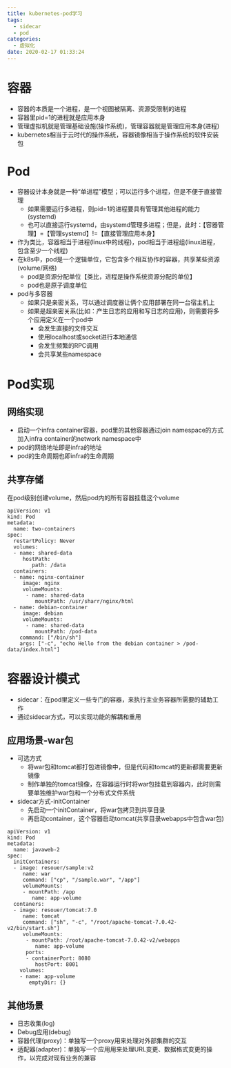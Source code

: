 ```yaml
---
title: kubernetes-pod学习
tags:
  - sidecar
  - pod
categories:
  - 虚拟化
date: 2020-02-17 01:33:24
---
```


# 容器
* 容器的本质是一个进程，是一个视图被隔离、资源受限制的进程
* 容器里pid=1的进程就是应用本身
* 管理虚拟机就是管理基础设施(操作系统)，管理容器就是管理应用本身(进程)
* kubernetes相当于云时代的操作系统，容器镜像相当于操作系统的软件安装包

# Pod
* 容器设计本身就是一种“单进程”模型；可以运行多个进程，但是不便于直接管理
    - 如果需要运行多进程，则pid=1的进程要具有管理其他进程的能力(systemd)
    - 也可以直接运行systemd，由systemd管理多进程；但是，此时：【容器管理】=【管理systemd】!=【直接管理应用本身】
* 作为类比，容器相当于进程(linux中的线程)，pod相当于进程组(linux进程，包含至少一个线程)
* 在k8s中，pod是一个逻辑单位，它包含多个相互协作的容器，共享某些资源(volume/网络)
    - pod是资源分配单位【类比，进程是操作系统资源分配的单位】
    - pod也是原子调度单位
* pod与多容器
    - 如果只是亲密关系，可以通过调度器让俩个应用部署在同一台宿主机上
    - 如果是超亲密关系(比如：产生日志的应用和写日志的应用)，则需要将多个应用定义在一个pod中
        + 会发生直接的文件交互
        + 使用localhost或socket进行本地通信
        + 会发生频繁的RPC调用
        + 会共享某些namespace

# Pod实现
## 网络实现
* 启动一个infra container容器，pod里的其他容器通过join namespace的方式加入infra container的network namespace中
* pod的网络地址即是infra的地址
* pod的生命周期也即infra的生命周期

## 共享存储
在pod级别创建volume，然后pod内的所有容器挂载这个volume

```
apiVersion: v1
kind: Pod
metadata:
  name: two-containers
spec:
  restartPolicy: Never
  volumes:
  - name: shared-data
     hostPath:
        path: /data
  containers:
  - name: nginx-container
     image: nginx
     volumeMounts:
      - name: shared-data
         mountPath: /usr/sharr/nginx/html
  - name: debian-container
     image: debian
     volumeMounts:
      - name: shared-data
         mountPath: /pod-data
    command: ["/bin/sh"]
    args: ["-c", "echo Hello from the debian container > /pod-data/index.html"]
```

# 容器设计模式
* sidecar：在pod里定义一些专门的容器，来执行主业务容器所需要的辅助工作
* 通过sidecar方式，可以实现功能的解耦和重用

## 应用场景-war包
* 可选方式
    - 将war包和tomcat都打包进镜像中，但是代码和tomcat的更新都需要更新镜像
    - 制作单独的tomcat镜像，在容器运行时将war包挂载到容器内，此时则需要单独维护war包和一个分布式文件系统
* sidecar方式-initContainer
    - 先启动一个initContainer，将war包拷贝到共享目录
    - 再启动container，这个容器启动tomcat(共享目录webapps中包含war包)

```
apiVersion: v1
kind: Pod
metadata:
  name: javaweb-2
spec:
  initContainers:
  - image: resouer/sample:v2
     name: war
     command: ["cp", "/sample.war", "/app"]
     volumeMounts:
     - mountPath: /app
        name: app-volume
  contaners:
  - image: resouer/tomcat:7.0
     name: tomcat
     command: ["sh", "-c", "/root/apache-tomcat-7.0.42-v2/bin/start.sh"]
     volumeMounts:
      - mountPath: /root/apache-tomcat-7.0.42-v2/webapps
         name: app-volume
      ports:
      - containerPort: 8080
         hostPort: 8001
    volumes:
    - name: app-volume
       emptyDir: {}
```
## 其他场景
* 日志收集(log)
* Debug应用(debug)
* 容器代理(proxy)：单独写一个proxy用来处理对外部集群的交互
* 适配器(adapter)：单独写一个应用用来处理URL变更、数据格式变更的操作，以完成对现有业务的兼容
